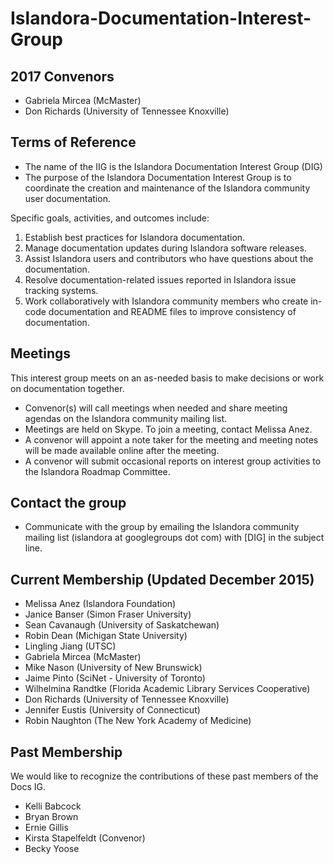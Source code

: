 # Islandora-Documentation-Interest-Group

## 2017 Convenors
* Gabriela Mircea (McMaster)
* Don Richards (University of Tennessee Knoxville)

## Terms of Reference
* The name of the IIG is the Islandora Documentation Interest Group (DIG)
* The purpose of the Islandora Documentation Interest Group is to coordinate the creation and maintenance of the Islandora community user documentation.

Specific goals, activities, and outcomes include:
  1. Establish best practices for Islandora documentation.
  2. Manage documentation updates during Islandora software releases.
  3. Assist Islandora users and contributors who have questions about the documentation.
  4. Resolve documentation-related issues reported in Islandora issue tracking systems.
  5. Work collaboratively with Islandora community members who create in-code documentation and README files to improve consistency of documentation.

## Meetings
This interest group meets on an as-needed basis to make decisions or work on documentation together.

* Convenor(s) will call meetings when needed and share meeting agendas on the Islandora community mailing list.
* Meetings are held on Skype. To join a meeting, contact Melissa Anez.
* A convenor will appoint a note taker for the meeting and meeting notes will be made available online after the meeting.
* A convenor will submit occasional reports on interest group activities to the Islandora Roadmap Committee.

## Contact the group
* Communicate with the group by emailing the Islandora community mailing list (islandora at googlegroups dot com) with [DIG] in the subject line.

## Current Membership (Updated December 2015)

* Melissa Anez (Islandora Foundation)
* Janice Banser (Simon Fraser University)
* Sean Cavanaugh (University of Saskatchewan)
* Robin Dean (Michigan State University)
* Lingling Jiang (UTSC)
* Gabriela Mircea (McMaster)
* Mike Nason (University of New Brunswick)
* Jaime Pinto (SciNet - University of Toronto)
* Wilhelmina Randtke (Florida Academic Library Services Cooperative)
* Don Richards (University of Tennessee Knoxville)
* Jennifer Eustis (University of Connecticut)
* Robin Naughton (The New York Academy of Medicine)

## Past Membership

We would like to recognize the contributions of these past members of the Docs IG.

* Kelli Babcock
* Bryan Brown
* Ernie Gillis
* Kirsta Stapelfeldt (Convenor)
* Becky Yoose
